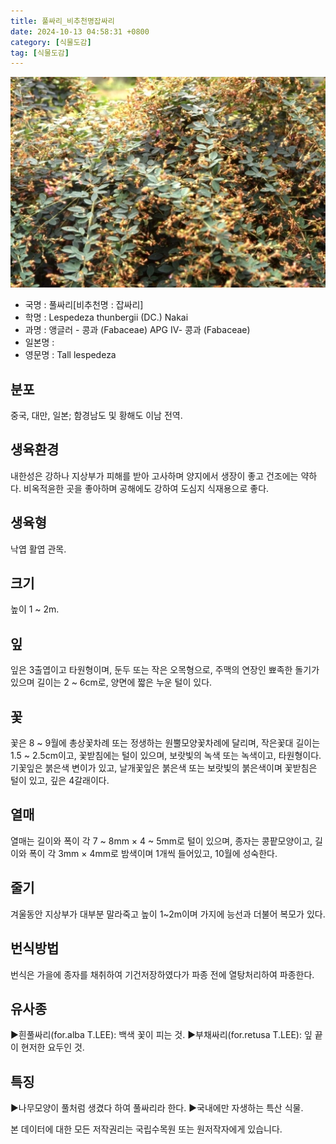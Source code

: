 ```yaml
---
title: 풀싸리_비추천명잡싸리
date: 2024-10-13 04:58:31 +0800
category: [식물도감]
tag: [식물도감]
---
```




![풀싸리[비추천명 : 잡싸리]](/assets/img/fileUpload/plants/basic/Leguminosae/Lespedeza/12303/1_th2.JPG)
- 국명 : 풀싸리[비추천명 : 잡싸리]
- 학명 : Lespedeza thunbergii (DC.) Nakai
- 과명 : 앵글러 - 콩과 (Fabaceae) APG Ⅳ- 콩과 (Fabaceae)
- 일본명 : 
- 영문명 : Tall lespedeza


## 분포
중국, 대만, 일본; 함경남도 및 황해도 이남 전역.
## 생육환경
내한성은 강하나 지상부가 피해를 받아 고사하며 양지에서 생장이 좋고 건조에는 약하다. 비옥적윤한 곳을 좋아하며 공해에도 강하여 도심지 식재용으로 좋다.
## 생육형
낙엽 활엽 관목. 
## 크기
높이 1 ~ 2m.
## 잎
잎은 3출엽이고 타원형이며, 둔두 또는 작은 오목형으로, 주맥의 연장인 뾰족한 돌기가 있으며 길이는 2 ~ 6cm로, 양면에 짧은 누운 털이 있다.
## 꽃
꽃은 8 ~ 9월에 총상꽃차례 또는 정생하는 원뿔모양꽃차례에 달리며, 작은꽃대 길이는 1.5 ~ 2.5cm이고, 꽃받침에는 털이 있으며, 보랏빛의 녹색 또는 녹색이고, 타원형이다.  기꽃잎은 붉은색 변이가 있고, 날개꽃잎은 붉은색 또는 보랏빛의 붉은색이며 꽃받침은 털이 있고, 깊은 4갈래이다.
## 열매
열매는 길이와 폭이 각 7 ~ 8mm × 4 ~ 5mm로 털이 있으며,  종자는 콩팥모양이고, 길이와 폭이 각 3mm × 4mm로 밤색이며 1개씩 들어있고, 10월에 성숙한다.
## 줄기
겨울동안 지상부가 대부분 말라죽고 높이 1~2m이며 가지에 능선과 더불어 복모가 있다.
## 번식방법
번식은 가을에 종자를 채취하여 기건저장하였다가 파종 전에 열탕처리하여 파종한다.
## 유사종
▶흰풀싸리(for.alba T.LEE): 백색 꽃이 피는 것.
▶부채싸리(for.retusa T.LEE): 잎 끝이 현저한 요두인 것.
## 특징
▶나무모양이 풀처럼 생겼다 하여 풀싸리라 한다.
▶국내에만 자생하는 특산 식물.






본 데이터에 대한 모든 저작권리는 국립수목원 또는 원저작자에게 있습니다.
